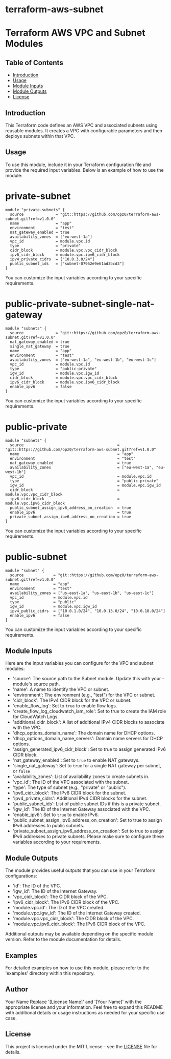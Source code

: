 # terraform-aws-subnet
# Terraform AWS VPC and Subnet Modules
## Table of Contents

- [Introduction](#introduction)
- [Usage](#usage)
- [Module Inputs](#module-inputs)
- [Module Outputs](#module-outputs)
- [License](#license)


## Introduction
This Terraform code defines an AWS VPC and associated subnets using reusable modules. It creates a VPC with configurable parameters and then deploys subnets within that VPC.

## Usage
To use this module, include it in your Terraform configuration file and provide the required input variables. Below is an example of how to use the module:

# private-subnet

```hcl
module "private-subnets" {
  source              = "git::https://github.com/opz0/terraform-aws-subnet.git?ref=v1.0.0"
  name                = "app"
  environment         = "test"
  nat_gateway_enabled = true
  availability_zones  = ["eu-west-1a"]
  vpc_id              = module.vpc.id
  type                = "private"
  cidr_block          = module.vpc.vpc_cidr_block
  ipv6_cidr_block     = module.vpc.ipv6_cidr_block
  ipv4_private_cidrs  = ["10.0.3.0/24"]
  public_subnet_ids   = ["subnet-07962e9e61ad3bcd3"]
}
```

You can customize the input variables according to your specific requirements.

# public-private-subnet-single-nat-gateway

```hcl
module "subnets" {
  source              = "git::https://github.com/opz0/terraform-aws-subnet.git?ref=v1.0.0"
  nat_gateway_enabled = true
  single_nat_gateway  = true
  name                = "app"
  environment         = "test"
  availability_zones  = ["eu-west-1a", "eu-west-1b", "eu-west-1c"]
  vpc_id              = module.vpc.id
  type                = "public-private"
  igw_id              = module.vpc.igw_id
  cidr_block          = module.vpc.vpc_cidr_block
  ipv6_cidr_block     = module.vpc.ipv6_cidr_block
  enable_ipv6         = false
}
```
You can customize the input variables according to your specific requirements.

# public-private

```hcl
module "subnets" {
  source                                         = "git::https://github.com/opz0/terraform-aws-subnet.git?ref=v1.0.0"
  name                                           = "app"
  environment                                    = "test"
  nat_gateway_enabled                            = true
  availability_zones                             = ["eu-west-1a", "eu-west-1b"]
  vpc_id                                         = module.vpc.id
  type                                           = "public-private"
  igw_id                                         = module.vpc.igw_id
  cidr_block                                     = module.vpc.vpc_cidr_block
  ipv6_cidr_block                                = module.vpc.ipv6_cidr_block
  public_subnet_assign_ipv6_address_on_creation  = true
  enable_ipv6                                    = true
  private_subnet_assign_ipv6_address_on_creation = true
}
```
You can customize the input variables according to your specific requirements.

# public-subnet

```hcl
module "subnet" {
  source             = "git::https://github.com/opz0/terraform-aws-subnet.git?ref=v1.0.0"
  name               = "app"
  environment        = "test"
  availability_zones = ["us-east-1a", "us-east-1b", "us-east-1c"]
  vpc_id             = module.vpc.id
  type               = "public"
  igw_id             = module.vpc.igw_id
  ipv4_public_cidrs  = ["10.0.1.0/24", "10.0.13.0/24", "10.0.18.0/24"]
  enable_ipv6        = false
}
```
You can customize the input variables according to your specific requirements.

## Module Inputs
Here are the input variables you can configure for the VPC and subnet modules:

- 'source': The source path to the Subnet module. Update this with your - module's source path.
- 'name': A name to identify the VPC or subnet.
- 'environment': The environment (e.g., "test") for the VPC or subnet.
- 'cidr_block': The IPv4 CIDR block for the VPC or subnet.
- 'enable_flow_log': Set to `true` to enable flow logs.
- 'create_flow_log_cloudwatch_iam_role': Set to true to create the IAM role for CloudWatch Logs.
- 'additional_cidr_block': A list of additional IPv4 CIDR blocks to associate with the VPC.
- 'dhcp_options_domain_name': The domain name for DHCP options.
- 'dhcp_options_domain_name_servers': Domain name servers for DHCP options.
- 'assign_generated_ipv6_cidr_block': Set to true to assign generated IPv6 CIDR block.
- 'nat_gateway_enabled': Set to `true` to enable NAT gateways.
- 'single_nat_gateway': Set to `true` for a single NAT gateway per subnet, or `false`
- 'availability_zones': List of availability zones to create subnets in.
- 'vpc_id': The ID of the VPC associated with the subnet.
- 'type': The type of subnet (e.g., "private" or "public").
- 'ipv6_cidr_block': The IPv6 CIDR block for the subnet.
- 'ipv4_private_cidrs': Additional IPv4 CIDR blocks for the subnet.
- 'public_subnet_ids': List of public subnet IDs if this is a private subnet.
- 'igw_id': The ID of the Internet Gateway associated with the VPC.
- 'enable_ipv6': Set to `true` to enable IPv6.
- 'public_subnet_assign_ipv6_address_on_creation': Set to true to assign IPv6 addresses to public subnets.
- 'private_subnet_assign_ipv6_address_on_creation': Set to true to assign IPv6 addresses to private subnets.
Please make sure to configure these variables according to your requirements.

## Module Outputs
The module provides useful outputs that you can use in your Terraform configurations:

- 'id': The ID of the VPC.
- 'igw_id': The ID of the Internet Gateway.
- 'vpc_cidr_block': The CIDR block of the VPC.
- 'ipv6_cidr_block': The IPv6 CIDR block of the VPC.
- 'module.vpc.id': The ID of the VPC created.
- 'module.vpc.igw_id': The ID of the Internet Gateway created.
- 'module.vpc.vpc_cidr_block': The CIDR block of the VPC.
- 'module.vpc.ipv6_cidr_block': The IPv6 CIDR block of the VPC.

Additional outputs may be available depending on the specific module version. Refer to the module documentation for details.

## Examples
For detailed examples on how to use this module, please refer to the 'examples' directory within this repository.

## Author
Your Name Replace '[License Name]' and '[Your Name]' with the appropriate license and your information. Feel free to expand this README with additional details or usage instructions as needed for your specific use case.

## License
This project is licensed under the MIT License - see the [LICENSE](https://github.com/opz0/terraform-aws-subnet/blob/master/LICENSE) file for details.
